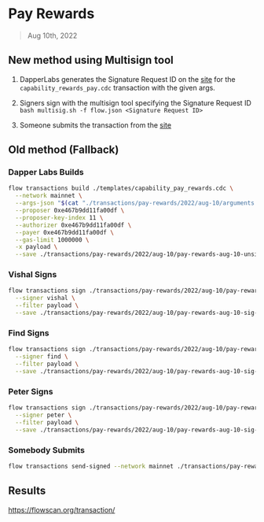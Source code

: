 # Pay Rewards
> Aug 10th, 2022

## New method using Multisign tool

1. DapperLabs generates the Signature Request ID on the [site](https://flow-multisig-git-service-account-onflow.vercel.app/mainnet?type=serviceAccount&name=capability_pay_rewards.cdc&param=%5B%20%20%20%20%20%7B%20%20%20%20%20%20%20%20%20%22type%22:%20%22UFix64%22,%20%20%20%20%20%20%20%20%20%22value%22:%20%221288436.0%22%20%20%20%20%20%7D,%20%20%20%20%20%7B%20%20%20%20%20%20%20%20%20%22type%22:%20%22Dictionary%22,%20%20%20%20%20%20%20%20%20%22value%22:%20%5B%5D%20%20%20%20%20%7D%20%5D&acct=0xe467b9dd11fa00df&limit=1000000) for the `capability_rewards_pay.cdc` transaction with the given args.

2. Signers sign with the multisign tool specifying the Signature Request ID
`bash multisig.sh -f flow.json <Signature Request ID>`

3. Someone submits the transaction from the [site](https://flow-multisig-git-service-account-onflow.vercel.app/mainnet)

## Old method (Fallback)

### Dapper Labs Builds


```sh
flow transactions build ./templates/capability_pay_rewards.cdc \
  --network mainnet \
  --args-json "$(cat "./transactions/pay-rewards/2022/aug-10/arguments.json")" \
  --proposer 0xe467b9dd11fa00df \
  --proposer-key-index 11 \
  --authorizer 0xe467b9dd11fa00df \
  --payer 0xe467b9dd11fa00df \
  --gas-limit 1000000 \
  -x payload \
  --save ./transactions/pay-rewards/2022/aug-10/pay-rewards-aug-10-unsigned.rlp
```

### Vishal Signs

```sh
flow transactions sign ./transactions/pay-rewards/2022/aug-10/pay-rewards-aug-10-unsigned.rlp \
  --signer vishal \
  --filter payload \
  --save ./transactions/pay-rewards/2022/aug-10/pay-rewards-aug-10-sig-1.rlp
```

### Find Signs

```sh
flow transactions sign ./transactions/pay-rewards/2022/aug-10/pay-rewards-aug-10-sig-2.rlp \
  --signer find \
  --filter payload \
  --save ./transactions/pay-rewards/2022/aug-10/pay-rewards-aug-10-sig-3.rlp
```

### Peter Signs

```sh
flow transactions sign ./transactions/pay-rewards/2022/aug-10/pay-rewards-aug-10-sig-3.rlp \
  --signer peter \
  --filter payload \
  --save ./transactions/pay-rewards/2022/aug-10/pay-rewards-aug-10-sig-complete.rlp
```

### Somebody Submits

```sh
flow transactions send-signed --network mainnet ./transactions/pay-rewards/2022/aug-10/pay-rewards-aug-10-sig-complete.rlp
```

## Results

https://flowscan.org/transaction/
